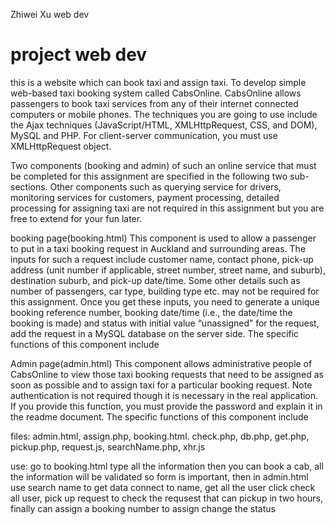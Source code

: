 Zhiwei Xu web dev 


# project web dev 
this is a website which can book taxi and assign taxi.
To develop simple web-based taxi booking system called CabsOnline.
CabsOnline allows passengers to book taxi services from any of their internet connected
computers or mobile phones. The techniques you are going to use include the Ajax techniques
(JavaScript/HTML, XMLHttpRequest, CSS, and DOM), MySQL and PHP. For client-server
communication, you must use XMLHttpRequest object. 


Two components (booking and admin) of such an online service that must be completed for this
assignment are specified in the following two sub-sections. Other components such as querying
service for drivers, monitoring services for customers, payment processing, detailed processing
for assigning taxi are not required in this assignment but you are free to extend for your fun later. 

booking page(booking.html)
This component is used to allow a passenger to put in a taxi booking request in Auckland and
surrounding areas. The inputs for such a request include customer name, contact phone, pick-up
address (unit number if applicable, street number, street name, and suburb), destination suburb,
and pick-up date/time. Some other details such as number of passengers, car type, building type
etc. may not be required for this assignment. Once you get these inputs, you need to generate a
unique booking reference number, booking date/time (i.e., the date/time the booking is made) and
status with initial value “unassigned” for the request, add the request in a MySQL database on the
server side. The specific functions of this component include 

Admin page(admin.html)
This component allows administrative people of CabsOnline to view those taxi booking requests
that need to be assigned as soon as possible and to assign taxi for a particular booking request.
Note authentication is not required though it is necessary in the real application. If you provide this
function, you must provide the password and explain it in the readme document. The specific
functions of this component include 




files: admin.html, assign.php, booking.html. check.php, db.php, get.php, pickup.php, request.js, searchName.php, xhr.js

use: go to booking.html type all the information then you can book a cab, all the information will be validated so form is important, then in admin.html use search name to get data connect to name, get all the user click check all user, pick up request to check the requsest that can pickup in two hours, finally can assign a booking number to assign change the status  

